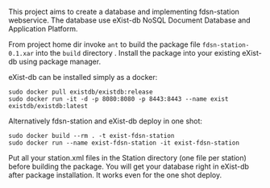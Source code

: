 This project aims to create a database and implementing fdsn-station webservice.
The database use eXist-db NoSQL Document Database and Application Platform.


From project home dir invoke ``ant`` to build the package file ``fdsn-station-0.1.xar`` into the ``build`` directory .
Install the package into your existing eXist-db using package manager.
 
eXist-db can be installed simply as a docker:

```
sudo docker pull existdb/existdb:release
sudo docker run -it -d -p 8080:8080 -p 8443:8443 --name exist existdb/existdb:latest
```


Alternatively fdsn-station and eXist-db deploy in one shot:


```
sudo docker build --rm . -t exist-fdsn-station
sudo docker run --name exist-fdsn-station -it exist-fdsn-station
``` 


Put all your station.xml files in the Station directory  (one file per station) before building the package. You will get your database right in eXist-db after package installation. It works even for the one shot deploy.
 

